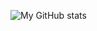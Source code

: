 ![My GitHub stats](https://github-readme-stats-nu-self-16.vercel.app/api?username=MicheleRabesco&count_private=true&show_icons=true&theme=gruvbox)
<!--START_SECTION:activity-->
